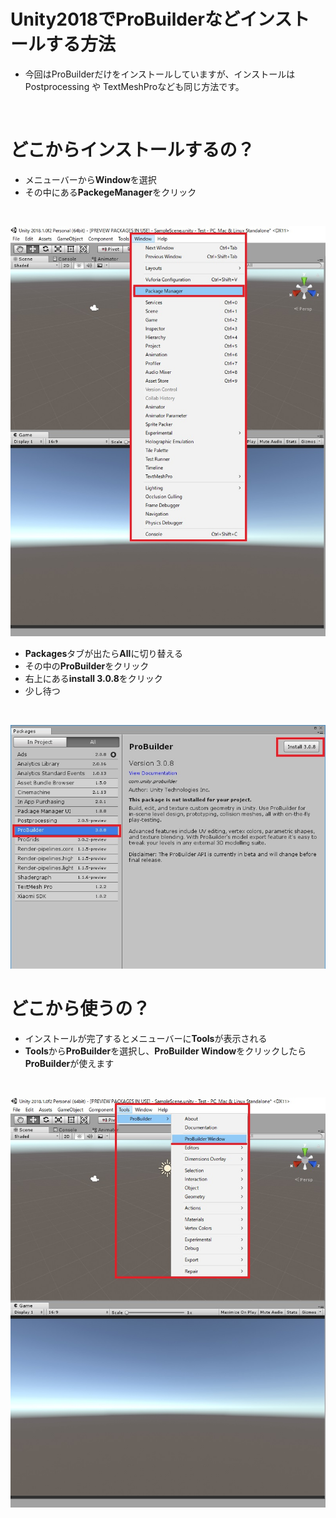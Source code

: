 # Unity2018でProBuilderなどインストールする方法
 - 今回はProBuilderだけをインストールしていますが、インストールはPostprocessing や TextMeshProなども同じ方法です。
<br>

# どこからインストールするの？
 - メニューバーから<b>Window</b>を選択
 - その中にある<b>PackegeManager</b>をクリック
 <br>
 
![](Image/PackageManager.jpg)
<br>
 - <b>Packages</b>タブが出たら<b>All</b>に切り替える
 - その中の<b>ProBuilder</b>をクリック
 - 右上にある<b>install 3.0.8</b>をクリック
 - 少し待つ
<br>

![](Image/ProBuilder.jpg)
<br>

# どこから使うの？
 - インストールが完了するとメニューバーに<b>Tools</b>が表示される
 - <b>Tools</b>から<b>ProBuilder</b>を選択し、<b>ProBuilder Window</b>をクリックしたら<b>ProBuilder</b>が使えます

 <br>
 
 ![](Image/ProBuilder_Tools.jpg)

